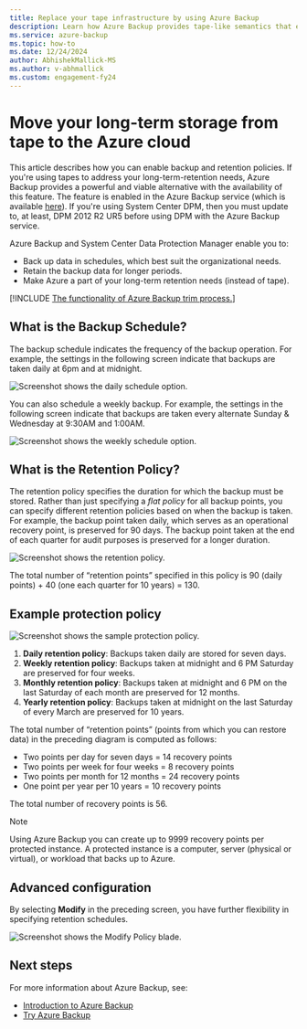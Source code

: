 ```yaml
---
title: Replace your tape infrastructure by using Azure Backup
description: Learn how Azure Backup provides tape-like semantics that enable you to back up and restore data in Azure
ms.service: azure-backup
ms.topic: how-to
ms.date: 12/24/2024
author: AbhishekMallick-MS
ms.author: v-abhmallick
ms.custom: engagement-fy24
---
```


# Move your long-term storage from tape to the Azure cloud

This article describes how you can enable backup and retention policies. If you're using tapes to address your long-term-retention needs, Azure Backup provides a powerful and viable alternative with the availability of this feature. The feature is enabled in the Azure Backup service (which is available [here](https://aka.ms/azurebackup_agent)). If you're using System Center DPM, then you must update to, at least, DPM 2012 R2 UR5 before using DPM with the Azure Backup service.

Azure Backup and System Center Data Protection Manager enable you to:

* Back up data in schedules, which best suit the organizational needs.
* Retain the backup data for longer periods.
* Make Azure a part of your long-term retention needs (instead of tape).

[!INCLUDE [The functionality of Azure Backup trim process.](../../includes/backup-trim-process-notification.md)]

## What is the Backup Schedule?

The backup schedule indicates the frequency of the backup operation. For example, the settings in the following screen indicate that backups are taken daily at 6pm and at midnight.

![Screenshot shows the daily schedule option.](./media/backup-azure-backup-cloud-as-tape/dailybackupschedule.png)

You can also schedule a weekly backup. For example, the settings in the following screen indicate that backups are taken every alternate Sunday & Wednesday at 9:30AM and 1:00AM.

![Screenshot shows the weekly schedule option.](./media/backup-azure-backup-cloud-as-tape/weeklybackupschedule.png)

## What is the Retention Policy?

The retention policy specifies the duration for which the backup must be stored. Rather than just specifying a *flat policy* for all backup points, you can specify different retention policies based on when the backup is taken. For example, the backup point taken daily, which serves as an operational recovery point, is preserved for 90 days. The backup point taken at the end of each quarter for audit purposes is preserved for a longer duration.

![Screenshot shows the retention policy.](./media/backup-azure-backup-cloud-as-tape/retentionpolicy.png)

The total number of “retention points” specified in this policy is 90 (daily points) + 40 (one each quarter for 10 years) = 130.

## Example protection policy

![Screenshot shows the sample protection policy.](./media/backup-azure-backup-cloud-as-tape/samplescreen.png)

1. **Daily retention policy**: Backups taken daily are stored for seven days.
2. **Weekly retention policy**: Backups taken at midnight and 6 PM Saturday are preserved for four weeks.
3. **Monthly retention policy**: Backups taken at midnight and 6 PM on the last Saturday of each month are preserved for 12 months.
4. **Yearly retention policy**: Backups taken at midnight on the last Saturday of every March are preserved for 10 years.

The total number of “retention points” (points from which you can restore data) in the preceding diagram is computed as follows:

* Two points per day for seven days = 14 recovery points
* Two points per week for four weeks = 8 recovery points
* Two points per month for 12 months = 24 recovery points
* One point per year per 10 years = 10 recovery points

The total number of recovery points is 56.

> [!NOTE]
> Using Azure Backup you can create up to 9999 recovery points per protected instance. A protected instance is a computer, server (physical or virtual), or workload that backs up to Azure.
>

## Advanced configuration

By selecting **Modify** in the preceding screen, you have further flexibility in specifying retention schedules.

![Screenshot shows the Modify Policy blade.](./media/backup-azure-backup-cloud-as-tape/modify.png)

## Next steps

For more information about Azure Backup, see:

* [Introduction to Azure Backup](./backup-overview.md)
* [Try Azure Backup](./backup-windows-with-mars-agent.md)
